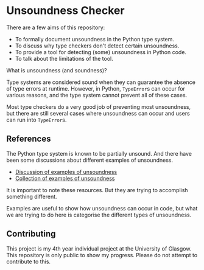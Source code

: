# Unsoundness Checker

There are a few aims of this repository:
- To formally document unsoundness in the Python type system.
- To discuss why type checkers don't detect certain unsoundness.
- To provide a tool for detecting (some) unsoundness in Python code.
- To talk about the limitations of the tool.

What is unsoundness (and soundness)?

Type systems are considered sound when they can guarantee the absence of type errors at runtime.
However, in Python, `TypeError`s can occur for various reasons, and the type system cannot prevent all of these cases.

Most type checkers do a very good job of preventing most unsoundness, but there are still several cases where unsoundness
can occur and users can run into `TypeError`s.

## References

The Python type system is known to be partially unsound. And there have been some discussions about different examples of unsoundness.

- [Discussion of examples of unsoundness](https://discuss.python.org/t/collecting-examples-of-unsoundness/97568)
- [Collection of examples of unsoundness](https://github.com/JelleZijlstra/unsoundness)

It is important to note these resources. But they are trying to accomplish something different.

Examples are useful to show how unsoundness can occur in code,
but what we are trying to do here is categorise the different types of unsoundness.

## Contributing

This project is my 4th year individual project at the University of Glasgow.
This repository is only public to show my progress.
Please do not attempt to contribute to this.
